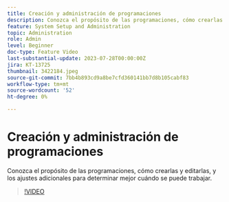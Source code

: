 ```yaml
---
title: Creación y administración de programaciones
description: Conozca el propósito de las programaciones, cómo crearlas y editarlas, y los ajustes adicionales para determinar mejor cuándo se puede trabajar.
feature: System Setup and Administration
topic: Administration
role: Admin
level: Beginner
doc-type: Feature Video
last-substantial-update: 2023-07-28T00:00:00Z
jira: KT-13725
thumbnail: 3422184.jpeg
source-git-commit: 7bb4b893cd9a8be7cfd360141bb7d8b105cabf83
workflow-type: tm+mt
source-wordcount: '52'
ht-degree: 0%

---
```



# Creación y administración de programaciones

Conozca el propósito de las programaciones, cómo crearlas y editarlas, y los ajustes adicionales para determinar mejor cuándo se puede trabajar.

>[!VIDEO](https://video.tv.adobe.com/v/3422184/?learn=on)
